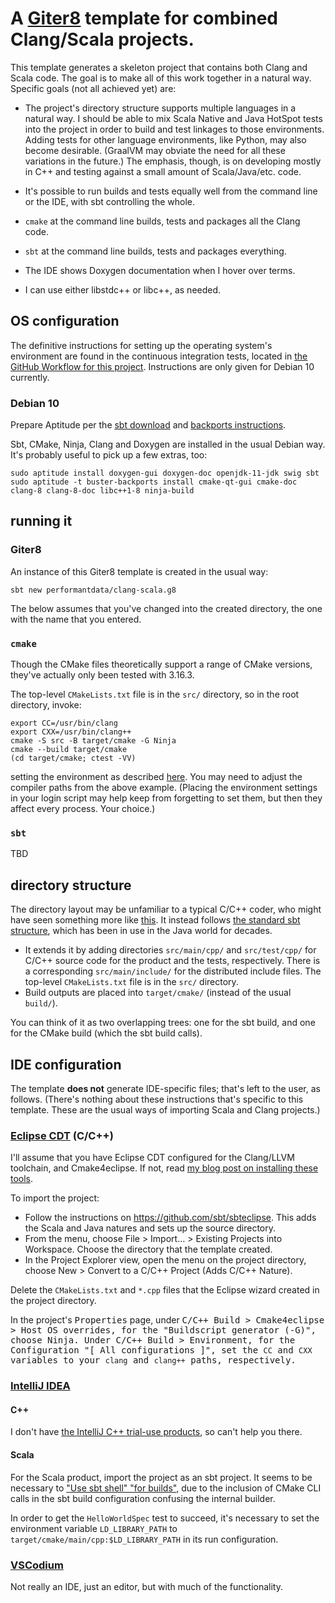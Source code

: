 # A [Giter8][g8] template for combined Clang/Scala projects.

This template generates a skeleton project that contains both Clang and Scala code.
The goal is to make all of this work together in a natural way.
Specific goals (not all achieved yet) are:

- The project's directory structure supports multiple languages in a natural way.
  I should be able to mix Scala Native and Java HotSpot tests into the project
  in order to build and test linkages to those environments.
  Adding tests for other language environments, like Python, may also become desirable.
  (GraalVM may obviate the need for all these variations in the future.)
  The emphasis, though, is on developing mostly in C++ and testing against a small amount of Scala/Java/etc. code.

- It's possible to run builds and tests equally well from the command line or the IDE,
  with sbt controlling the whole.
- `cmake` at the command line builds, tests and packages all the Clang code.
- `sbt` at the command line builds, tests and packages everything.
- The IDE shows Doxygen documentation when I hover over terms.
- I can use either libstdc++ or libc++, as needed.

## OS configuration

The definitive instructions for setting up the operating system's environment
are found in the continuous integration tests,
located in [the GitHub Workflow for this project](.github/workflows/test.yml).
Instructions are only given for Debian 10 currently.

### Debian 10
Prepare Aptitude per the [sbt download][sbt-download] and [backports instructions][buster-backports].

Sbt, CMake, Ninja, Clang and Doxygen are installed in the usual Debian way. It's probably useful to pick up a few extras, too:
```shell
sudo aptitude install doxygen-gui doxygen-doc openjdk-11-jdk swig sbt
sudo aptitude -t buster-backports install cmake-qt-gui cmake-doc clang-8 clang-8-doc libc++1-8 ninja-build
```

## running it
### Giter8

An instance of this Giter8 template is created in the usual way:
```shell
sbt new performantdata/clang-scala.g8
```
The below assumes that you've changed into the created directory, the one with the name that you entered.

### `cmake`

Though the CMake files theoretically support a range of CMake versions,
they've actually only been tested with 3.16.3.

The top-level `CMakeLists.txt` file is in the `src/` directory, so in the root directory, invoke:

```shell
export CC=/usr/bin/clang
export CXX=/usr/bin/clang++
cmake -S src -B target/cmake -G Ninja
cmake --build target/cmake
(cd target/cmake; ctest -VV)
```

setting the environment as described [here][cmake-env].
You may need to adjust the compiler paths from the above example.
(Placing the environment settings in your login script may help keep from forgetting to set them,
but then they affect every process. Your choice.)

### `sbt`
TBD

## directory structure

The directory layout may be unfamiliar to a typical C/C++ coder, who might have seen something more like [this][mod].
It instead follows [the standard sbt structure][sbt-directories], which has been in use in the Java world for decades.
- It extends it by adding directories `src/main/cpp/` and `src/test/cpp/` for C/C++ source code for the product and the tests, respectively.
  There is a corresponding `src/main/include/` for the distributed include files.
  The top-level `CMakeLists.txt` file is in the `src/` directory.
- Build outputs are placed into `target/cmake/` (instead of the usual `build/`).

You can think of it as two overlapping trees: one for the sbt build, and one for the CMake build (which the sbt build calls).

## IDE configuration

The template **does not** generate IDE-specific files; that's left to the user, as follows.
(There's nothing about these instructions that's specific to this template.
 These are the usual ways of importing Scala and Clang projects.)

### [Eclipse CDT][cdt] (C/C++)

I'll assume that you have Eclipse CDT configured for the Clang/LLVM toolchain, and Cmake4eclipse.
If not, read [my blog post on installing these tools][blog-clang].

To import the project:

- Follow the instructions on <https://github.com/sbt/sbteclipse>.
  This adds the Scala and Java natures and sets up the source directory.
- From the menu, choose File &gt; Import… &gt; Existing Projects into Workspace.
  Choose the directory that the template created.
- In the Project Explorer view, open the menu on the project directory,
  choose New &gt; Convert to a C/C++ Project (Adds C/C++ Nature).

Delete the `CMakeLists.txt` and `*.cpp` files that the Eclipse wizard created in the project directory.

In the project's <kbd><samp>Properties</samp></kbd> page,
under <kbd><samp>C/C++ Build &gt; Cmake4eclipse &gt; Host OS overrides,
for the "Buildscript generator (-G)", choose Ninja.
Under C/C++ Build &gt; Environment,
for the <samp>Configuration</samp> "[ All configurations ]",
set the `CC` and `CXX` variables to your `clang` and `clang++` paths, respectively.

### [IntelliJ IDEA][idea]

#### C++
I don't have [the IntelliJ C++ trial-use products][intellij-cpp], so can't help you there.

#### Scala
For the Scala product, import the project as an sbt project.
It seems to be necessary to ["Use sbt shell" "for builds"][ideasbt],
due to the inclusion of CMake CLI calls in the sbt build configuration confusing the internal builder.

In order to get the `HelloWorldSpec` test to succeed,
it's necessary to set the environment variable `LD_LIBRARY_PATH` to `target/cmake/main/cpp:$LD_LIBRARY_PATH`
in its run configuration.

### [VSCodium][vscodium]

Not really an IDE, just an editor, but with much of the functionality.

[g8]: http://www.foundweekends.org/giter8/
[mod]: https://cliutils.gitlab.io/modern-cmake/chapters/basics/structure.html
[blog-clang]: https://blog.performantdata.com/
[buster-backports]: https://backports.debian.org/Instructions/
[cdt]: https://www.eclipse.org/cdt/
[cmake-env]: https://cmake.org/cmake/help/latest/manual/cmake-env-variables.7.html#environment-variables-for-languages
[idea]: https://www.jetbrains.com/idea/
[ideasbt]: https://www.jetbrains.com/help/idea/sbt-support.html#sbt_settings
[intellij-cpp]: https://www.jetbrains.com/cpp/
[sbt-directories]: https://www.scala-sbt.org/1.x/docs/Directories.html
[sbt-download]: https://www.scala-sbt.org/download.html
[vscodium]: https://vscodium.com/
